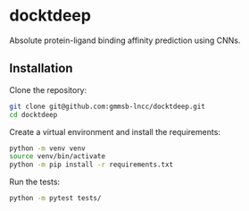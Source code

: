 # docktdeep
Absolute protein-ligand binding affinity prediction using CNNs.

## Installation

Clone the repository:
```bash
git clone git@github.com:gmmsb-lncc/docktdeep.git
cd docktdeep
```

Create a virtual environment and install the requirements:
```bash
python -m venv venv
source venv/bin/activate
python -m pip install -r requirements.txt
```

Run the tests:
```bash
python -m pytest tests/
```
